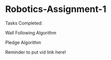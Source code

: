 # Robotics-Assignment-1

Tasks Completed:

Wall Following Algorithm

Pledge Algorithm

Reminder to put vid link here!
